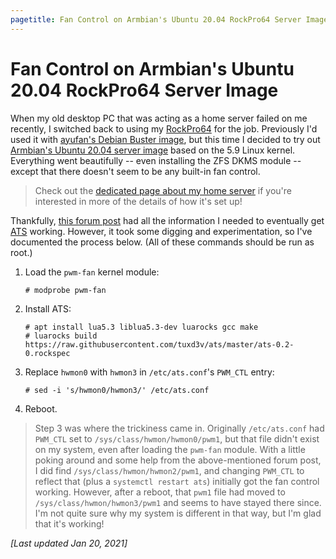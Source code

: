 ```yaml
---
pagetitle: Fan Control on Armbian's Ubuntu 20.04 RockPro64 Server Image
---
```


# Fan Control on Armbian's Ubuntu 20.04 RockPro64 Server Image

When my old desktop PC that was acting as a home server failed on me recently, I switched back to using my [RockPro64](https://www.pine64.org/rockpro64/) for the job. Previously I'd used it with [ayufan's Debian Buster image](https://github.com/ayufan-rock64/linux-build/releases/tag/0.9.14), but this time I decided to try out [Armbian's Ubuntu 20.04 server image](https://www.armbian.com/rockpro64/) based on the 5.9 Linux kernel. Everything went beautifully -- even installing the ZFS DKMS module -- except that there doesn't seem to be any built-in fan control.

> Check out the [dedicated page about my home server](/creations/home-server.html) if you're interested in more of the details of how it's set up!

Thankfully, [this forum post](https://forum.armbian.com/topic/12936-how-to-control-fan-on-rockpro64/) had all the information I needed to eventually get [ATS](https://github.com/tuxd3v/ats) working. However, it took some digging and experimentation, so I've documented the process below. (All of these commands should be run as root.)

1. Load the `pwm-fan` kernel module:

    ```
    # modprobe pwm-fan
    ```

2. Install ATS:

    ```
    # apt install lua5.3 liblua5.3-dev luarocks gcc make
    # luarocks build https://raw.githubusercontent.com/tuxd3v/ats/master/ats-0.2-0.rockspec
    ```

3. Replace `hwmon0` with `hwmon3` in `/etc/ats.conf`'s `PWM_CTL` entry:

    ```
    # sed -i 's/hwmon0/hwmon3/' /etc/ats.conf
    ```

4. Reboot.

> Step 3 was where the trickiness came in. Originally `/etc/ats.conf` had `PWM_CTL` set to `/sys/class/hwmon/hwmon0/pwm1`, but that file didn't exist on my system, even after loading the `pwm-fan` module. With a little poking around and some help from the above-mentioned forum post, I did find `/sys/class/hwmon/hwmon2/pwm1`, and changing `PWM_CTL` to reflect that (plus a `systemctl restart ats`) initially got the fan control working. However, after a reboot, that `pwm1` file had moved to `/sys/class/hwmon/hwmon3/pwm1` and seems to have stayed there since. I'm not quite sure why my system is different in that way, but I'm glad that it's working!

*[Last updated Jan 20, 2021]*
